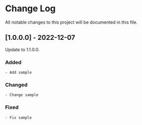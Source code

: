 
# Change Log
All notable changes to this project will be documented in this file.

## [1.0.0.0] - 2022-12-07

Update to 1.1.0.0.

### Added

	- Add sample

### Changed

	- Change sample

### Fixed

 	- Fix sample